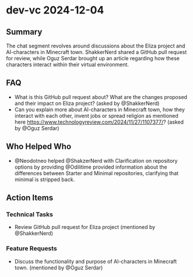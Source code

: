 # dev-vc 2024-12-04

## Summary

The chat segment revolves around discussions about the Eliza project and AI-characters in Minecraft town. ShakkerNerd shared a GitHub pull request for review, while Oguz Serdar brought up an article regarding how these characters interact within their virtual environment.

## FAQ

- What is this GitHub pull request about? What are the changes proposed and their impact on Eliza project? (asked by @ShakkerNerd)
- Can you explain more about AI-characters in Minecraft town, how they interact with each other, invent jobs or spread religion as mentioned here https://www.technologyreview.com/2024/11/27/1107377/? (asked by @Oguz Serdar)

## Who Helped Who

- @Neodotneo helped @ShakzerNerd with Clarification on repository options by providing @Odilitime provided information about the differences between Starter and Minimal repositories, clarifying that minimal is stripped back.

## Action Items

### Technical Tasks

- Review GitHub pull request for Eliza project (mentioned by @ShakkerNerd)

### Feature Requests

- Discuss the functionality and purpose of AI-characters in Minecraft town. (mentioned by @Oguz Serdar)
